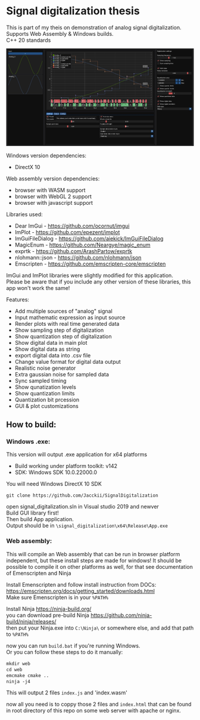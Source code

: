 # Signal digitalization thesis
This is part of my theis on demonstration of analog signal digitalization.   
Supports Web Assembly & Windows builds.  
C++ 20 standards

![preview](preview.jpg)

Windows version dependencies:
 - DirectX 10

Web assembly version dependencies:
 - browser with WASM support
 - browser with WebGL 2 support
 - browser with javascript support 

Libraries used:
 - Dear ImGui - https://github.com/ocornut/imgui
 - ImPlot - https://github.com/epezent/implot
 - ImGuiFileDialog - https://github.com/aiekick/ImGuiFileDialog
 - MagicEnum - https://github.com/Neargye/magic_enum
 - exprtk - https://github.com/ArashPartow/exprtk
 - nlohmann::json - https://github.com/nlohmann/json
 - Emscripten - https://github.com/emscripten-core/emscripten

ImGui and ImPlot libraries were slightly modified for this application.  
Please be aware that if you include any other version of these libraries, this app won't work the same!

Features:
 - Add multiple sources of "analog" signal
 - Input mathematic expression as input source
 - Render plots with real time generated data
 - Show sampling step of digitalization
 - Show quantization step of digitalization
 - Show digital data in main plot
 - Show digital data as string
 - export digital data into .csv file
 - Change value format for digital data output
 - Realistic noise generator
 - Extra gaussian noise for sampled data
 - Sync sampled timing
 - Show qunatization levels
 - Show quantization limits
 - Quantization bit prcession
 - GUI & plot customizations

## How to build:

### Windows .exe:
This version will output .exe application for x64 platforms
 - Build working under platform toolkit: v142
 - SDK: Windows SDK 10.0.22000.0

You will need Windows DirectX 10 SDK

```
git clone https://github.com/Jacckii/SignalDigitalization
```
open signal_digitalization.sln in Visual studio 2019 and newver  
Build GUI library first!  
Then build App application.  
Output should be in `\signal_digitalization\x64\Release\App.exe`


### Web assembly:
This will compile an Web assembly that can be run in browser platform independent, but these install steps are made for windows!
It should be possible to compile it on other platforms as well, for that see documentation of Emenscripten and Ninja

Install Emenscripten and follow install instruction from DOCs: https://emscripten.org/docs/getting_started/downloads.html  
Make sure Emenscripten is in your `%PATH%`  

Install Ninja https://ninja-build.org/  
you can download pre-build Ninja https://github.com/ninja-build/ninja/releases/  
then put your Ninja.exe into `C:\Ninja\` or somewhere else, and add that path to `%PATH%`  

now you can run `build.bat` if you're running Windows.   
Or you can follow these steps to do it manually:

```
mkdir web
cd web
emcmake cmake ..
ninja -j4
```
This will output 2 files 
`index.js` and 'index.wasm'  

now all you need is to coppy those 2 files and `index.html` that can be found in root directory of this repo on some web server with apache or nginx.

